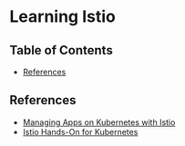 # Learning Istio

## Table of Contents

<!-- START doctoc generated TOC please keep comment here to allow auto update -->
<!-- DON'T EDIT THIS SECTION, INSTEAD RE-RUN doctoc TO UPDATE -->

- [References](#references)

<!-- END doctoc generated TOC please keep comment here to allow auto update -->

## References

- [Managing Apps on Kubernetes with Istio](https://app.pluralsight.com/library/courses/istio-managing-apps-kubernetes/table-of-contents)
- [Istio Hands-On for Kubernetes](https://www.udemy.com/course/istio-hands-on-for-kubernetes)
